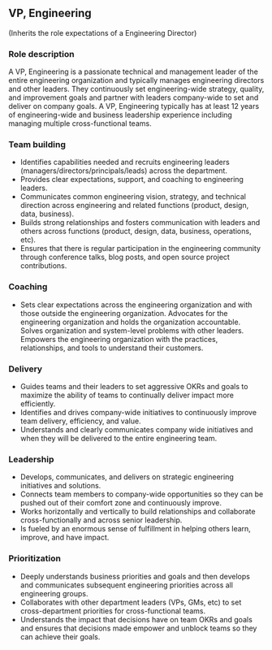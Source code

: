 VP, Engineering
--------
(Inherits the role expectations of a Engineering Director)

### Role description
A VP, Engineering is a passionate technical and management leader of the entire engineering organization and typically manages engineering directors and other leaders. They continuously set engineering-wide strategy, quality, and improvement goals and partner with leaders company-wide to set and deliver on company goals. A VP, Engineering typically has at least 12 years of engineering-wide and business leadership experience including managing multiple cross-functional teams.

### Team building
* Identifies capabilities needed and recruits engineering leaders (managers/directors/principals/leads) across the department.
* Provides clear expectations, support, and coaching to engineering leaders. 
* Communicates common engineering vision, strategy, and technical direction across engineering and related functions (product, design, data, business).
* Builds strong relationships and fosters communication with leaders and others across functions (product, design, data, business, operations, etc).
* Ensures that there is regular participation in the engineering community through conference talks, blog posts, and open source project contributions.

### Coaching
* Sets clear expectations across the engineering organization and with those outside the engineering organization.
Advocates for the engineering organization and holds the organization accountable.
Solves organization and system-level problems with other leaders.
Empowers the engineering organization with the practices, relationships, and tools to understand their customers.

### Delivery
* Guides teams and their leaders to set aggressive OKRs and goals to maximize the ability of teams to continually deliver impact more efficiently.
* Identifies and drives company-wide initiatives to continuously improve team delivery, efficiency, and value.
* Understands and clearly communicates company wide initiatives and when they will be delivered to the entire engineering team.

### Leadership
* Develops, communicates, and delivers on strategic engineering initiatives and solutions.
* Connects team members to company-wide opportunities so they can be pushed out of their comfort zone and continuously improve.
* Works horizontally and vertically to build relationships and collaborate cross-functionally and across senior leadership. 
* Is fueled by an enormous sense of fulfillment in helping others learn, improve, and have impact.

### Prioritization
* Deeply understands business priorities and goals and then develops and communicates subsequent engineering priorities across all engineering groups.
* Collaborates with other department leaders (VPs, GMs, etc) to set cross-department priorities for cross-functional teams.
* Understands the impact that decisions have on team OKRs and goals and ensures that decisions made empower and unblock teams so they can achieve their goals.
